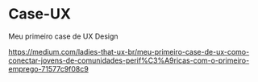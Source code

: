 # Case-UX
Meu primeiro case de UX Design

https://medium.com/ladies-that-ux-br/meu-primeiro-case-de-ux-como-conectar-jovens-de-comunidades-perif%C3%A9ricas-com-o-primeiro-emprego-71577c9f08c9
